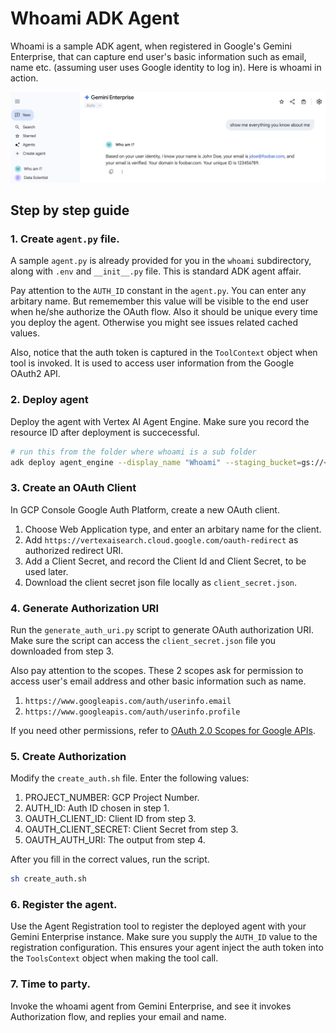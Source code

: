 # Whoami ADK Agent 

Whoami is a sample ADK agent, when registered in Google's Gemini Enterprise, that can capture end user's basic information such as email, name etc. (assuming user uses Google identity to log in). Here is whoami in action.

![whoami screenshot](imgs/whoami.png)

## Step by step guide

### 1. Create `agent.py` file.

A sample `agent.py` is already provided for you in the `whoami` subdirectory, along with `.env` and `__init__.py` file. This is standard ADK agent affair. 

Pay attention to the `AUTH_ID` constant in the `agent.py`. You can enter any arbitary name. But rememember this value will be visible to the end user when he/she authorize the OAuth flow. Also it should be unique every time you deploy the agent. Otherwise you might see issues related cached values.

Also, notice that the auth token is captured in the `ToolContext` object when tool is invoked. It is used to access user information from the Google OAuth2 API.

### 2. Deploy agent
Deploy the agent with Vertex AI Agent Engine. Make sure you record the resource ID after deployment is succecessful.

```sh
# run this from the folder where whoami is a sub folder
adk deploy agent_engine --display_name "Whoami" --staging_bucket=gs://<staging_bucker> whoami
```

### 3. Create an OAuth Client

In GCP Console Google Auth Platform, create a new OAuth client. 
1. Choose Web Application type, and enter an arbitary name for the client.
2. Add `https://vertexaisearch.cloud.google.com/oauth-redirect` as authorized redirect URI. 
3. Add a Client Secret, and record the Client Id and Client Secret, to be used later. 
4. Download the client secret json file locally as `client_secret.json`. 

### 4. Generate Authorization URI

Run the `generate_auth_uri.py` script to generate OAuth authorization URI. Make sure the script can access the `client_secret.json` file you downloaded from step 3. 

Also pay attention to the scopes. These 2 scopes ask for permission to access user's email address and other basic information such as name. 
1. `https://www.googleapis.com/auth/userinfo.email`
2. `https://www.googleapis.com/auth/userinfo.profile`

If you need other permissions, refer to [OAuth 2.0 Scopes for Google APIs](https://developers.google.com/identity/protocols/oauth2/scopes).

### 5. Create Authorization

Modify the `create_auth.sh` file. Enter the following values:
1. PROJECT_NUMBER: GCP Project Number.
2. AUTH_ID: Auth ID chosen in step 1.
3. OAUTH_CLIENT_ID: Client ID from step 3.
4. OAUTH_CLIENT_SECRET: Client Secret from step 3.
5. OAUTH_AUTH_URI: The output from step 4.

After you fill in the correct values, run the script.

```sh
sh create_auth.sh
```

### 6. Register the agent.

Use the Agent Registration tool to register the deployed agent with your Gemini Enterprise instance. Make sure you supply the `AUTH_ID` value to the registration configuration. This ensures your agent inject the auth token into the `ToolsContext` object when making the tool call.

### 7. Time to party.

Invoke the whoami agent from Gemini Enterprise, and see it invokes Authorization flow, and replies your email and name.